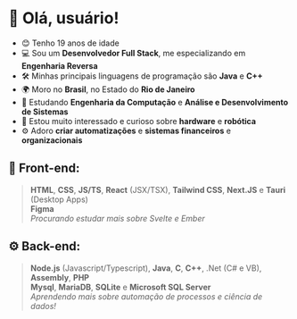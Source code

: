 #  :wave: Olá, usuário!
- 😊 Tenho 19 anos de idade
- 💻 Sou um **Desenvolvedor Full Stack**, me especializando em **Engenharia Reversa**
- 🛠️ Minhas principais linguagens de programação são **Java** e **C++**
- 🌍 Moro no **Brasil**, no Estado do **Rio de Janeiro**
- 📕 Estudando **Engenharia da Computação** e **Análise e Desenvolvimento de Sistemas**
- 🤖 Estou muito interessado e curioso sobre **hardware** e **robótica**
- ⚙️ Adoro **criar automatizações** e **sistemas financeiros** e **organizacionais**


## :art: Front-end:
> **HTML**, **CSS**, **JS/TS**, **React** (JSX/TSX), **Tailwind CSS**, **Next.JS** e **Tauri** (Desktop Apps)<br>
> **Figma**<br>
> *Procurando estudar mais sobre Svelte e Ember*

## :gear: Back-end:
> **Node.js** (Javascript/Typescript), **Java**, **C**, **C++**, .Net (C# e VB), **Assembly**, **PHP**<br>
> **Mysql**, **MariaDB**, **SQLite** e **Microsoft SQL Server**<br>
> *Aprendendo mais sobre automação de processos e ciência de dados!*
